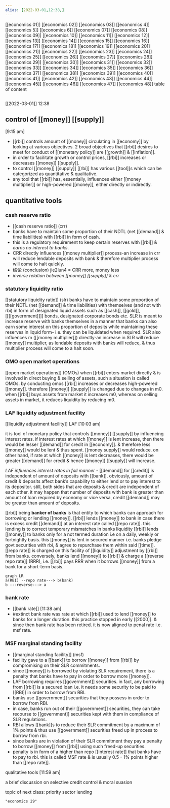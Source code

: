 ```yaml
---
alias: [2022-03-01,12:38,]
---
```

[[economics 01]] [[economics 02]] [[economics 03]] [[economics 4]] [[economics 5]] [[economics 6]] [[economics 07]] [[economics 08]] [[economics 09]] [[economics 10]]
[[economics 11]] [[economics 12]] [[economics 13]] [[economics 14]] [[economics 15]] [[economics 16]] [[economics 17]] [[economics 18]] [[economics 19]] [[economics 20]]
[[economics 21]] [[economics 22]] [[economics 23]] [[economics 24]] [[economics 25]] [[economics 26]] [[economics 27]] [[economics 28]] [[economics 29]] [[economics 30]]
[[economics 31]] [[economics 32]] [[economics 33]] [[economics 34]] [[economics 35]] [[economics 36]] [[economics 37]] [[economics 38]] [[economics 39]] [[economics 40]]
[[economics 41]] [[economics 42]] [[economics 43]] [[economics 44]] [[economics 45]] [[economics 46]] [[economics 47]] [[economics 48]]
table of content
```toc
```
[[2022-03-01]] 12:38
## control of [[money]] [[supply]]
[9:15 am]
- [[rbi]] controls amount of [[money]] circulating in [[economy]] by looking at various objectives. 2 broad objectives that [[rbi]] desires to meet for conduct of [[monetary policy]] are [[growth]] & [[inflation]].
- in order to facilitate growth or control prices, [[rbi]] increases or decreases [[money]] [[supply]].
- to control [[money]] [[supply]] [[rbi]] has various [[tool]]s which can be categorized as quantitative & qualitative.
- any tool that [[rbi]] has, essentially, influences either [[money multiplier]] or high-powered [[money]], either directly or indirectly.
## quantitative tools
### cash reserve ratio
- [[cash reserve ratio]] (crr)
- banks have to maintain some proportion of their NDTL (net [[demand]] & time liabilities) with [[rbi]] in form of cash.
- this is a regulatory requirement to keep certain reserves with [[rbi]] & *earns no interest to banks*.
- CRR directly influences [[money multiplier]] process-an increase in crr will reduce lendable deposits with bank & therefore multiplier process will come to halt quickly.
- 结论 (conclusion) jie2lun4 = CRR more, money less
- *inverse relation between [[money]] [[supply]] & crr*
### statutory liquidity ratio
[[statutory liquidity ratio]] (slr)
banks have to maintain some proportion of their NDTL (net [[demand]] & time liabilities) with themselves (and not with rbi) in form of designated liquid assets such as [[cash]], [[gold]], [[[[government]]]] bonds, designated corporate bonds etc.
SLR is meant to increase reserve with banks themselves in a manner that banks can also earn some interest on this proportion of deposits while maintaining these reserves in liquid form- i.e. they can be liquidated when required.
SLR also influences m ([[money multiplier]]) directly-an increase in SLR will reduce [[money]] multiplier, as lendable deposits with banks will reduce, & thus multiplier process will come to a halt soon.
### OMO open market operations
[[open market operations]] (OMOs)
when [[rbi]] enters market directly & is involved in direct buying & selling of assets, such a situation is called OMOs.
by conducting omos [[rbi]] increases or decreases high-powered [[money]].
therefore [[money]] [[supply]] is changed due to changes in m0.
when [[rbi]] buys assets from market it increases m0, whereas on selling assets in market, it reduces liquidity by reducing m0.
### LAF liquidity adjustment facility
[[liquidity adjustment facility]] LAF [10:03 am]

it is tool of monetary policy that controls [[money]] [[supply]] by influencing interest rates.
if interest rates at which [[money]] is lent increase, then there would be lesser [[demand]] for credit in [[economy]]. & therefore less [[money]] would be lent & thus spent. [[money supply]] would reduce.
on other hand, if rate at which [[money]] is lent decreases, there would be greater [[demand]] for credit & hence [[money]] [[supply]] will increase.

*LAF influences interest rates in foll manner -*
[[demand]] for [[credit]] is independent of amount of deposits with [[bank]].
obviously, amount of credit & deposits affect bank’s capability to either lend or to pay interest to its depositor.
still, both sides that are deposits & credit are independent of each other.
it may happen that number of deposits with bank is greater than amount of loan required by economy or vice versa, credit [[demand]] may be greater than amount of deposits.

[[rbi]] being **banker of banks** is that entity to which banks can approach for borrowing or lending [[money]]. [[rbi]] lends [[money]] to bank in case there is excess credit [[demand]] at an interest rate called [[repo rate]].
this lending is to correct temporary mismatches in banks liquidity [[rbi]] lends [[money]] to banks only for a not termed duration i.e on a daily, weekly or fortnightly basis.
this [[money]] is lent in secured manner i.e. banks pledge govt securities with rbi, & agree to repurchase them within said [[time]].
[[repo rate]] is charged on this facility of [[liquidity]] adjustment by [[rbi]] from banks.
conversely, banks lend [[money]] to [[rbi]] & charge a [[reverse repo rate]] (RRR), i.e. [[rbi]] pays RRR when it borrows [[money]] from a bank for a short-term basis.
```mermaid 2022-03-22 - 17:08
graph LR
a(RBI) --repo rate---> b(bank)
b ---reverse---> a
```
### bank rate
- [[bank rate]] [11:38 am]
- #extinct bank rate was rate at which [[rbi]] used to lend [[money]] to banks for a longer duration. this practice stopped in early [[2000]]. & since then bank rate has been retired. it is now aligned to penal rate i.e. msf rate.

### MSF marginal standing facility
- [[marginal standing facility]] (msf)
- facility gave to a [[bank]] to borrow [[money]] from [[rbi]] by compromising on their SLR commitments.
- since [[money]] is borrowed by violating SLR requirement, there is a penalty that banks have to pay in order to borrow more [[money]].
- LAF borrowing requires [[government]] securities. in fact, any borrowing from [[rbi]] is a secured loan i.e. it needs some security to be paid to [[RBI]] in order to borrow from RBI.
- banks use [[government]] securities that they possess in order to borrow from RBI.
- in case, banks run out of their [[government]] securities, they can take recourse to [[government]] securities kept with them in compliance of SLR regulations.
- RBI allows [[bank]]s to reduce their SLR commitment by a maximum of 1% points & thus use [[government]] securities freed up in process to borrow from rbi.
- since banks are in violation of their SLR commitment they pay a penalty to borrow [[money]] from [[rbi]] using such freed-up securities.
- penalty is in form of a higher than repo [[interest rate]] that banks have to pay to rbi. this is called MSF rate & is usually 0.5 - 1% points higher than [[repo rate]].

qualitative tools [11:59 am]

a brief discussion on selective credit control & moral suasion

 topic of next class: priority sector lending
```query
"economics 29"
```